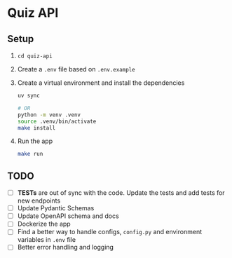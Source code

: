 # Quiz API

## Setup

1. `cd quiz-api`
2. Create a `.env` file based on `.env.example`
3. Create a virtual environment and install the dependencies

    ```bash
    uv sync

    # OR
    python -m venv .venv
    source .venv/bin/activate
    make install
    ```
4. Run the app

    ```bash
    make run
    ```


## TODO

- [ ] **TESTs** are out of sync with the code. Update the tests and add tests for new endpoints
- [ ] Update Pydantic Schemas
- [ ] Update OpenAPI schema and docs
- [ ] Dockerize the app
- [ ] Find a better way to handle configs, `config.py` and environment variables in `.env` file
- [ ] Better error handling and logging
